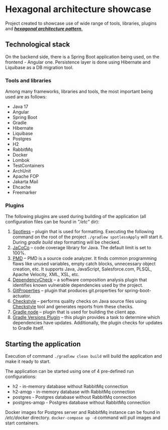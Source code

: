 # Hexagonal architecture showcase

Project created to showcase use of wide range of tools, libraries, plugins and <ins>**_hexagonal architecture pattern_**<ins>.

## Technological stack

On the backend side, there is a Spring Boot application being used, on the frontend - Angular one. Persistence layer is done using Hibernate and Liquibase as a DB migration tool.

### Tools and libraries

Among many frameworks, libraries and tools, the most important being used are as follows:

- Java 17
- Angular
- Spring Boot
- Gradle
- Hibernate
- Liquibase
- Postgres
- H2
- RabbitMq
- Docker
- Lombok
- TestContainers
- ArchUnit
- Apache FOP
- Jakarta Mail
- Ehcache
- Freemarker

### Plugins

The following plugins are used during building of the application (all configuration files can be found in *"/etc"*
dir):

1. [Spotless](https://github.com/diffplug/spotless/tree/main/plugin-gradle) – plugin that is used for
   formatting. Executing the following command on the root of the project `./gradlew spotlessApply` will start it. During *gradle
   build* step formatting will be checked.
2. [JaCoCo](https://www.eclemma.org/jacoco/) – code coverage library for Java. The default limit is set to 100%.
3. [PMD](https://pmd.github.io/) – PMD is a source code analyzer.
   It finds common programming flaws like unused variables, empty catch blocks, unnecessary object creation, etc. It
   supports Java, JavaScript, Salesforce.com, PLSQL, Apache Velocity, XML, XSL, etc.
4. [DependencyCheck](https://jeremylong.github.io/DependencyCheck/dependency-check-gradle/index.html) – a
   software composition analysis plugin that identifies known vulnerable dependencies used by the project.
5. [GitProperties](https://github.com/n0mer/gradle-git-properties) – plugin that produces git.properties for
   spring-boot-actuator.
6. [Checkstyle](https://docs.gradle.org/current/userguide/checkstyle_plugin.html) – performs quality checks
   on Java source files using [Checkstyle](https://checkstyle.org/index.html) tool and generates reports from these
   checks.
7. [Gradle node](https://github.com/node-gradle/gradle-node-plugin) – plugin that is used for building the
   client app.
8. [Gradle Versions Plugin](https://github.com/ben-manes/gradle-versions-plugin) – this plugin provides a
    task to determine which dependencies have updates. Additionally, the plugin checks for updates to Gradle itself.

## Starting the application

Execution of command `./gradlew clean build` will build the application and make it ready to start.

The application can be started using one of 4 pre-defined run configurations:

- h2 - in-memory database without RabbitMq connection
- h2-amqp - in-memory database with RabbitMq connection
- postgres - Postgres database without RabbitMq connection
- postgres-amqp - Postgres database without RabbitMq connection

Docker images for Postgres server and RabbitMq instance can be found in */etc/docker* directory. `docker-compose up -d` command will pull images and start containers.
